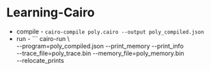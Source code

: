 # Learning-Cairo
 - compile - `cairo-compile poly.cairo --output poly_compiled.json`  
 - run - ```
 cairo-run \                                                  
--program=poly_compiled.json --print_memory --print_info \
--trace_file=poly_trace.bin --memory_file=poly_memory.bin \
--relocate_prints
 ```